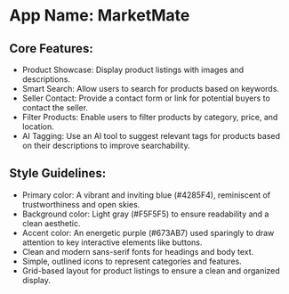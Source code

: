 # **App Name**: MarketMate

## Core Features:

- Product Showcase: Display product listings with images and descriptions.
- Smart Search: Allow users to search for products based on keywords.
- Seller Contact: Provide a contact form or link for potential buyers to contact the seller.
- Filter Products: Enable users to filter products by category, price, and location.
- AI Tagging: Use an AI tool to suggest relevant tags for products based on their descriptions to improve searchability.

## Style Guidelines:

- Primary color: A vibrant and inviting blue (#4285F4), reminiscent of trustworthiness and open skies.
- Background color: Light gray (#F5F5F5) to ensure readability and a clean aesthetic.
- Accent color: An energetic purple (#673AB7) used sparingly to draw attention to key interactive elements like buttons.
- Clean and modern sans-serif fonts for headings and body text.
- Simple, outlined icons to represent categories and features.
- Grid-based layout for product listings to ensure a clean and organized display.